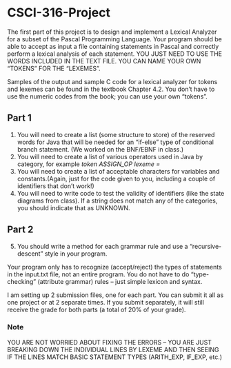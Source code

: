 # CSCI-316-Project

The first part of this project is to design and implement a Lexical Analyzer for a subset of the Pascal Programming Language. Your program should be able to accept as input a file containing statements in Pascal and correctly perform a lexical analysis of each statement. YOU JUST NEED TO USE THE WORDS INCLUDED IN THE TEXT FILE. YOU CAN NAME YOUR OWN “TOKENS” FOR THE “LEXEMES”.

Samples of the output and sample C code for a lexical analyzer for tokens and lexemes can be found in the textbook Chapter 4.2. You don’t have to use the numeric codes from the book; you can use your own “tokens”.

## Part 1

1. You will need to create a list (some structure to store) of the reserved words for Java that will be needed for an “if-else” type of conditional branch statement. (We worked on the BNF/EBNF in class.)
2. You will need to create a list of various operators used in Java by category, for example <i>token ASSIGN_OP lexeme =</i>
3. You will need to create a list of acceptable characters for variables and constants.(Again, just for the code given to you, including a couple of identifiers that don’t work!)
4. You will need to write code to test the validity of identifiers (like the state diagrams from class). If a string does not match any of the categories, you should indicate that as UNKNOWN.

## Part 2

5. You should write a method for each grammar rule and use a “recursive-descent” style in your program.

Your program only has to recognize (accept/reject) the types of statements in the input.txt file, not an entire program. You do not have to do “type-checking” (attribute grammar) rules – just simple lexicon and syntax.

I am setting up 2 submission files, one for each part. You can submit it all as one project or at 2 separate times. If you submit separately, it will still receive the grade for both parts (a total of 20% of your grade).

### Note

YOU ARE NOT WORRIED ABOUT FIXING THE ERRORS – YOU ARE JUST BREAKING DOWN THE INDIVIDUAL LINES BY LEXEME AND THEN SEEING IF THE LINES MATCH BASIC STATEMENT TYPES (ARITH_EXP, IF_EXP, etc.)
